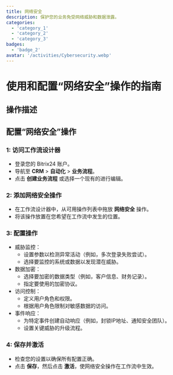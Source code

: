 ```yaml
---
title: 网络安全
description: 保护您的业务免受网络威胁和数据泄露。
categories: 
  - 'category_1'
  - 'category_2'
  - 'category_3'
badges: 
  - 'badge_2'
avatar: '/activities/Cybersecurity.webp'
---
```

# 使用和配置“网络安全”操作的指南

## 操作描述

## **配置“网络安全”操作**

### 1: 访问工作流设计器
- 登录您的 Bitrix24 账户。
- 导航至 **CRM** > **自动化** > **业务流程**。
- 点击 **创建业务流程** 或选择一个现有的进行编辑。

### 2: 添加网络安全操作
- 在工作流设计器中，从可用操作列表中拖放 **网络安全** 操作。
- 将该操作放置在您希望在工作流中发生的位置。

### 3: 配置操作
- 威胁监控：
  - 设置参数以检测异常活动（例如，多次登录失败尝试）。
  - 选择要监控的系统或数据以发现潜在威胁。
- 数据加密：
  - 选择要加密的数据类型（例如，客户信息、财务记录）。
  - 指定要使用的加密协议。
- 访问控制：
  - 定义用户角色和权限。
  - 根据用户角色限制对敏感数据的访问。
- 事件响应：
  - 为特定事件创建自动响应（例如，封锁IP地址、通知安全团队）。
  - 设置关键威胁的升级流程。

### 4: 保存并激活
- 检查您的设置以确保所有配置正确。
- 点击 **保存**，然后点击 **激活**，使网络安全操作在工作流中生效。